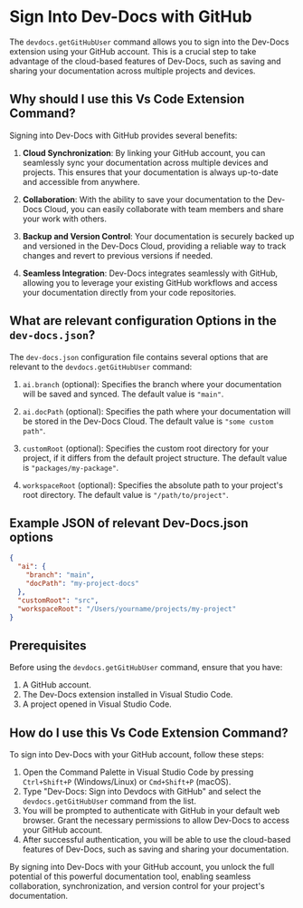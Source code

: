 
  
  # **Sign Into Dev-Docs with GitHub**

The `devdocs.getGitHubUser` command allows you to sign into the Dev-Docs extension using your GitHub account. This is a crucial step to take advantage of the cloud-based features of Dev-Docs, such as saving and sharing your documentation across multiple projects and devices.

## Why should I use this Vs Code Extension Command?

Signing into Dev-Docs with GitHub provides several benefits:

1. **Cloud Synchronization**: By linking your GitHub account, you can seamlessly sync your documentation across multiple devices and projects. This ensures that your documentation is always up-to-date and accessible from anywhere.

2. **Collaboration**: With the ability to save your documentation to the Dev-Docs Cloud, you can easily collaborate with team members and share your work with others.

3. **Backup and Version Control**: Your documentation is securely backed up and versioned in the Dev-Docs Cloud, providing a reliable way to track changes and revert to previous versions if needed.

4. **Seamless Integration**: Dev-Docs integrates seamlessly with GitHub, allowing you to leverage your existing GitHub workflows and access your documentation directly from your code repositories.

## What are relevant configuration Options in the `dev-docs.json`?

The `dev-docs.json` configuration file contains several options that are relevant to the `devdocs.getGitHubUser` command:

1. `ai.branch` (optional): Specifies the branch where your documentation will be saved and synced. The default value is `"main"`.

2. `ai.docPath` (optional): Specifies the path where your documentation will be stored in the Dev-Docs Cloud. The default value is `"some custom path"`.

3. `customRoot` (optional): Specifies the custom root directory for your project, if it differs from the default project structure. The default value is `"packages/my-package"`.

4. `workspaceRoot` (optional): Specifies the absolute path to your project's root directory. The default value is `"/path/to/project"`.

## Example JSON of relevant Dev-Docs.json options

```json
{
  "ai": {
    "branch": "main",
    "docPath": "my-project-docs"
  },
  "customRoot": "src",
  "workspaceRoot": "/Users/yourname/projects/my-project"
}
```

## Prerequisites

Before using the `devdocs.getGitHubUser` command, ensure that you have:

1. A GitHub account.
2. The Dev-Docs extension installed in Visual Studio Code.
3. A project opened in Visual Studio Code.

## How do I use this Vs Code Extension Command?

To sign into Dev-Docs with your GitHub account, follow these steps:

1. Open the Command Palette in Visual Studio Code by pressing `Ctrl+Shift+P` (Windows/Linux) or `Cmd+Shift+P` (macOS).
2. Type "Dev-Docs: Sign into Devdocs with GitHub" and select the `devdocs.getGitHubUser` command from the list.
3. You will be prompted to authenticate with GitHub in your default web browser. Grant the necessary permissions to allow Dev-Docs to access your GitHub account.
4. After successful authentication, you will be able to use the cloud-based features of Dev-Docs, such as saving and sharing your documentation.

By signing into Dev-Docs with your GitHub account, you unlock the full potential of this powerful documentation tool, enabling seamless collaboration, synchronization, and version control for your project's documentation.
  
  